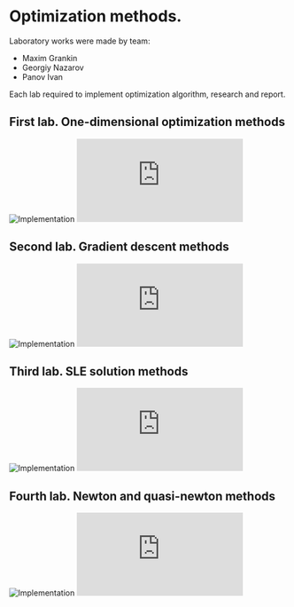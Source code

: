 # Optimization methods.
Laboratory works were made by team:
* Maxim Grankin
* Georgiy Nazarov
* Panov Ivan

Each lab required to implement optimization algorithm, research and report.

First lab. One-dimensional optimization methods
----
![Implementation](https://github.com/maxim092001/optimization-methods/tree/master/first-lab)
![Report](https://github.com/maxim092001/optimization-methods/blob/master/reports/lab1.pdf)

Second lab. Gradient descent methods
----
![Implementation](https://github.com/maxim092001/optimization-methods/tree/master/second-lab)
![Report](https://github.com/maxim092001/optimization-methods/blob/master/reports/lab2.pdf)

Third lab. SLE solution methods
----
![Implementation](https://github.com/maxim092001/optimization-methods/tree/master/second-lab)
![Report](https://github.com/maxim092001/optimization-methods/blob/master/reports/lab3.pdf)

Fourth lab. Newton and quasi-newton methods
----
![Implementation](https://github.com/maxim092001/optimization-methods/tree/master/second-lab)
![Report](https://github.com/maxim092001/optimization-methods/blob/master/reports/lab4.pdf)
